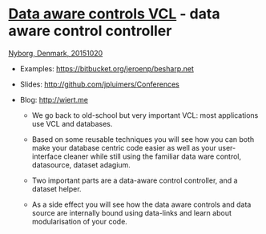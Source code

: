 # [Data aware controls VCL](Smarter-code-with-databases-and-data-aware-controls.ppt) - data aware control controller

[Nyborg, Denmark, 20151020](http://www.dapug.dk/2015/08/workshop-20.html)

- Examples: <https://bitbucket.org/jeroenp/besharp.net>
- Slides: <http://github.com/jpluimers/Conferences>
- Blog: <http://wiert.me>

    - We go back to old-school but very important VCL: most applications use VCL and databases.

    - Based on some reusable techniques you will see how you can both make your database centric code easier as well as your user-interface cleaner while still using the familiar data ware control, datasource, dataset adagium.
    - Two important parts are a data-aware control controller, and a dataset helper.
    - As a side effect you will see how the data aware controls and data source are internally bound using data-links and learn about modularisation of your code.
